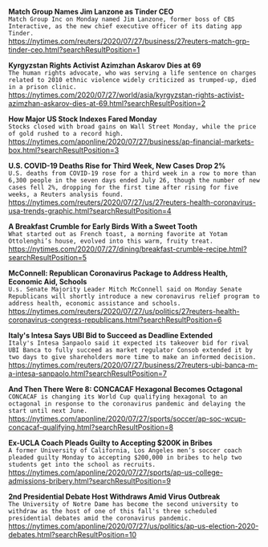 **Match Group Names Jim Lanzone as Tinder CEO**\
`Match Group Inc on Monday named Jim Lanzone, former boss of CBS Interactive, as the new chief executive officer of its dating app Tinder.`\
https://nytimes.com/reuters/2020/07/27/business/27reuters-match-grp-tinder-ceo.html?searchResultPosition=1

**Kyrgyzstan Rights Activist Azimzhan Askarov Dies at 69**\
`The human rights advocate, who was serving a life sentence on charges related to 2010 ethnic violence widely criticized as trumped-up, died in a prison clinic.`\
https://nytimes.com/2020/07/27/world/asia/kyrgyzstan-rights-activist-azimzhan-askarov-dies-at-69.html?searchResultPosition=2

**How Major US Stock Indexes Fared Monday**\
`Stocks closed with broad gains on Wall Street Monday, while the price of gold rushed to a record high. `\
https://nytimes.com/aponline/2020/07/27/business/ap-financial-markets-box.html?searchResultPosition=3

**U.S. COVID-19 Deaths Rise for Third Week, New Cases Drop 2%**\
`U.S. deaths from COVID-19 rose for a third week in a row to more than 6,300 people in the seven days ended July 26, though the number of new cases fell 2%, dropping for the first time after rising for five weeks, a Reuters analysis found.`\
https://nytimes.com/reuters/2020/07/27/us/27reuters-health-coronavirus-usa-trends-graphic.html?searchResultPosition=4

**A Breakfast Crumble for Early Birds With a Sweet Tooth**\
`What started out as French toast, a morning favorite at Yotam Ottolenghi’s house, evolved into this warm, fruity treat.`\
https://nytimes.com/2020/07/27/dining/breakfast-crumble-recipe.html?searchResultPosition=5

**McConnell: Republican Coronavirus Package to Address Health, Economic Aid, Schools**\
`U.s. Senate Majority Leader Mitch McConnell said on Monday Senate Republicans will shortly introduce a new coronavirus relief program to address health, economic assistance and schools.`\
https://nytimes.com/reuters/2020/07/27/us/politics/27reuters-health-coronavirus-congress-republicans.html?searchResultPosition=6

**Italy's Intesa Says UBI Bid to Succeed as Deadline Extended**\
`Italy's Intesa Sanpaolo said it expected its takeover bid for rival UBI Banca to fully succeed as market regulator Consob extended it by two days to give shareholders more time to make an informed decision.`\
https://nytimes.com/reuters/2020/07/27/business/27reuters-ubi-banca-m-a-intesa-sanpaolo.html?searchResultPosition=7

**And Then There Were 8: CONCACAF Hexagonal Becomes Octagonal**\
`CONCACAF is changing its World Cup qualifying hexagonal to an octagonal in response to the coronavirus pandemic and delaying the start until next June.`\
https://nytimes.com/aponline/2020/07/27/sports/soccer/ap-soc-wcup-concacaf-qualifying.html?searchResultPosition=8

**Ex-UCLA Coach Pleads Guilty to Accepting $200K in Bribes**\
`A former University of California, Los Angeles men’s soccer coach pleaded guilty Monday to accepting $200,000 in bribes to help two students get into the school as recruits. `\
https://nytimes.com/aponline/2020/07/27/sports/ap-us-college-admissions-bribery.html?searchResultPosition=9

**2nd Presidential Debate Host Withdraws Amid Virus Outbreak**\
`The University of Notre Dame has become the second university to withdraw as the host of one of this fall's three scheduled presidential debates amid the coronavirus pandemic.`\
https://nytimes.com/aponline/2020/07/27/us/politics/ap-us-election-2020-debates.html?searchResultPosition=10


